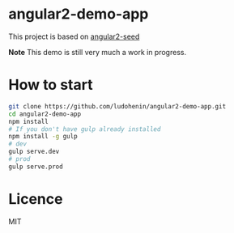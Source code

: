# angular2-demo-app

This project is based on [angular2-seed](https://github.com/mgechev/angular2-seed)

**Note** This demo is still very much a work in progress.

# How to start

```bash
git clone https://github.com/ludohenin/angular2-demo-app.git
cd angular2-demo-app
npm install
# If you don't have gulp already installed
npm install -g gulp
# dev
gulp serve.dev
# prod
gulp serve.prod
```

# Licence

MIT
